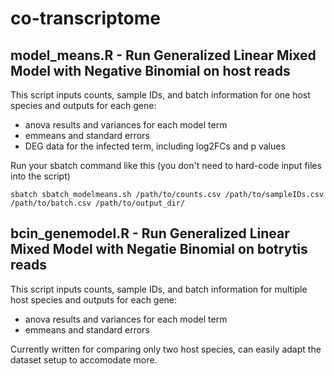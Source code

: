 # co-transcriptome

## model_means.R - Run Generalized Linear Mixed Model with Negative Binomial on host reads

This script inputs counts, sample IDs, and batch information for one host species and outputs for each gene:

- anova results and variances for each model term
- emmeans and standard errors
- DEG data for the infected term, including log2FCs and p values

Run your sbatch command like this (you don't need to hard-code input files into the script)

`sbatch sbatch_modelmeans.sh /path/to/counts.csv /path/to/sampleIDs.csv /path/to/batch.csv /path/to/output_dir/`

## bcin_genemodel.R - Run Generalized Linear Mixed Model with Negatie Binomial on botrytis reads

This script inputs counts, sample IDs, and batch information for multiple host species and outputs for each gene:

- anova results and variances for each model term
- emmeans and standard errors

Currently written for comparing only two host species, can easily adapt the dataset setup to accomodate more.
